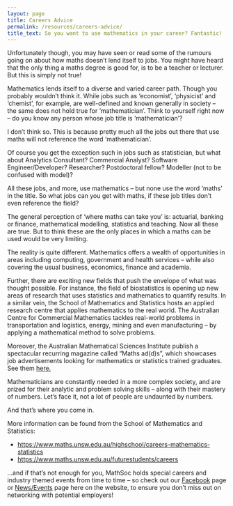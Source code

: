 ```yaml
---
layout: page
title: Careers Advice
permalink: /resources/careers-advice/
title_text: So you want to use mathematics in your career? Fantastic!
---
```

Unfortunately though, you may have seen or read some of the rumours going on about how maths doesn’t lend itself to jobs. You might have heard that the only thing a maths degree is good for, is to be a teacher or lecturer. But this is simply not true!

Mathematics lends itself to a diverse and varied career path. Though you probably wouldn’t think it. While jobs such as ‘economist’, ‘physicist’ and ‘chemist’, for example, are well-defined and known generally in society – the same does not hold true for ‘mathematician’. Think to yourself right now – do you know any person whose job title is ‘mathematician’?

I don’t think so. This is because pretty much all the jobs out there that use maths will not reference the word ‘mathematician’.

Of course you get the exception such in jobs such as statistician, but what about Analytics Consultant? Commercial Analyst? Software Engineer/Developer? Researcher? Postdoctoral fellow? Modeller (not to be confused with model)?

All these jobs, and more, use mathematics – but none use the word ‘maths’ in the title. So what jobs can you get with maths, if these job titles don’t even reference the field?

The general perception of ‘where maths can take you’ is: actuarial, banking or finance, mathematical modelling, statistics and teaching. Now all these are true. But to think these are the only places in which a maths can be used would be very limiting.

The reality is quite different. Mathematics offers a wealth of opportunities in areas including computing, government and health services – while also covering the usual business, economics, finance and academia.

Further, there are exciting new fields that push the envelope of what was thought possible. For instance, the field of biostatistics is opening up new areas of research that uses statistics and mathematics to quantify results. In a similar vein, the School of Mathematics and Statistics hosts an applied research centre that applies mathematics to the real world. The Australian Centre for Commercial Mathematics tackles real-world problems in transportation and logistics, energy, mining and even manufacturing – by applying a mathematical method to solve problems.

Moreover, the Australian Mathematical Sciences Institute publish a spectacular recurring magazine called “Maths ad(d)s”, which showcases job advertisements looking for mathematics or statistics trained graduates. See them [here.](https://amsi.org.au/publication-categories/publications/maths-adds-pub/) <!-- FIXME Link is dead-->

Mathematicians are constantly needed in a more complex society, and are prized for their analytic and problem solving skills – along with their mastery of numbers. Let’s face it, not a lot of people are undaunted by numbers.

And that’s where you come in.

More information can be found from the School of Mathematics and Statistics:

<ul>
    <li><a href="https://www.maths.unsw.edu.au/highschool/careers-mathematics-statistics" target="_blank">https://www.maths.unsw.edu.au/highschool/careers-mathematics-statistics</a></li>
    <li><a href="https://www.maths.unsw.edu.au/futurestudents/careers" target="_blank">https://www.maths.unsw.edu.au/futurestudents/careers</a></li>
</ul>

…and if that’s not enough for you, MathSoc holds special careers and industry themed events from time to time – so check out our <a href="{{site:facebook}}" target="_blank">Facebook</a> page or <a href="/events">News/Events</a> page here on the website, to ensure you don’t miss out on networking with potential employers!
